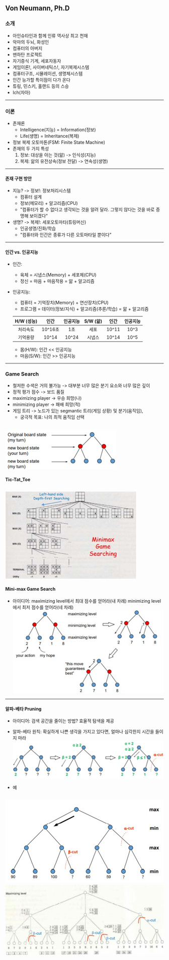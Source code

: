 ## Von Neumann, Ph.D
### 소개
   - 아인슈타인과 함께 인류 역사상 최고 천재
   - 악마의 두뇌, 화성인
   - 컴퓨터의 아버지
   - 맨하탄 프로젝트
   - 자기증식 기계, 세포자동자
   - 게임이론!, 사이버네틱스!, 자기복제시스템
   - 컴퓨터구조, 시뮬레이션, 생명체시스템
   - 인간 능가할 특이점이 다가 온다
   - 튜링, 민스키, 홀랜드 등의 스승
   - Ich(자아)
---   

### 이론
   - 존재론
      - Intelligence(지능) = Information(정보)
      - Life(생명)         = Inheritance(복제)
   - 정보 복제 오토마톤(FSM: Finite State Machine)
   - 존재의 두 가지 특성
      1. 정보: 대상을 아는 것(앎) -> 인식성(지능)
      2. 복제: 앎의 유전상속(정보 전달) -> 연속성(생명)
---

#### 존재 구현 방안
   - 지능? -> 정보!: 정보처리시스템
      - 컴퓨터 설계
      - 정보(메모리) + 알고리즘(CPU)
      - "컴퓨터가 할 수 없다고 생각되는 것을 알려 달라. 그렇지 않다는 것을 바로 증명해 보이겠다"
   - 생명? -> 복제!: 세포오토마타(튜링머신)
      - 인공생명/진화/학습
      - "컴퓨터와 인간은 종류가 다른 오토마타일 뿐이다"
---

#### 인간 vs. 인공지능
   - 인간:
      - 육체 = 시냅스(Memory) + 세포체(CPU)
      - 정신 = 마음           + 마음작용
             = 앎             + 알고리즘
   - 인공지능:
      - 컴퓨터 =   기억장치(Memory) + 연산장치(CPU)
      - 프로그램 = 데이터(정보/지식) + 알고리즘(추론/학습)
                 = 앎               + 알고리즘     
                 
      | H/W (성능) | 인간 | 인공지능 | S/W (앎) | 인간 | 인공지능 |   
      |:---:|:---:|:---:|:---:|:---:|:---:|   
      | 처리속도 | 10^16초 | 1초 | 세포 | 10^11 | 10^3 |
      | 기억용량 | 10^14 | 10^24| 시냅스 | 10^14 | 10^5|   
      
      - 몸(H/W): 인간 << 인공지능
      - 마음(S/W): 인간 >> 인공지능
---

### Game Search
   - 철저한 수색은 거의 불가능 -> 대부분 너무 많은 분기 요소와 너무 많은 깊이
   - 정적 평가 점수 -> 보드 품질
   - maximizing player -> 우승 희망(나)
   - minimizing player -> 패배 희망(적)
   - 게임 트리 -> 노드가 있는 segmantic 트리(게임 상황) 및 분기(움직임),    
      - 궁극적 목표: 나의 최적 움직임 선택   
      
   ![03-02](https://github.com/Jeongsiwook/AI/blob/master/img/03-02.jpg?raw=true)
---

#### Tic-Tat_Toe
![03-01](https://github.com/Jeongsiwook/AI/blob/master/img/03-01.jpg?raw=true)   
---

#### Mini-max Game Search
   - 아이디어: maximizing level에서 최대 점수를 얻어라(내 차례)
               minimizing level에서 최저 점수를 얻어라(네 차례)
   ![03-03](https://github.com/Jeongsiwook/AI/blob/master/img/03-03.jpg?raw=true)   
---

#### 알파-베타 Pruning
   - 아이디어: 검색 공간을 줄이는 방법? 효율적 탐색을 제공
   - 알파-베타 원칙: 확실하게 나쁜 생각을 가지고 있다면, 얼마나 심각한지 시간을 들이지 마라
   ![03-04](https://github.com/Jeongsiwook/AI/blob/master/img/03-04.jpg?raw=true)
   
   - 예
   
   ![03-05](https://github.com/Jeongsiwook/AI/blob/master/img/03-05.jpg?raw=true)   
   ![03-06](https://github.com/Jeongsiwook/AI/blob/master/img/03-06.jpg?raw=true)   
---   
   
   
